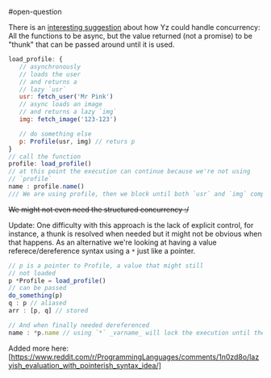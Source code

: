 #open-question 

There is an [interesting suggestion](https://www.reddit.com/r/ProgrammingLanguages/comments/1m4sse2/comment/n51yxkh/) about how Yz could handle concurrency: All the functions to be async, but the value returned (not a promise) to be "thunk" that can be passed around until it is used. 

```js
load_profile: {
   // asynchronously 
   // loads the user
   // and returns a 
   // lazy `usr`
   usr: fetch_user('Mr Pink')
   // async loads an image
   // and returns a lazy `img`
   img: fetch_image('123-123')

   // do something else 
   p: Profile(usr, img) // returs p 
}
// call the function
profile: load_profile()
// at this point the execution can continue because we're not using
// `profile`
name : profile.name()
/// We are using profile, then we block until both `usr` and `img` complete

```

~~We might not even need the structured concurrency :/~~

Update: One difficulty with this approach is the lack of explicit control, for instance, a thunk is resolved when needed but it might not be obvious when that happens. As an alternative we're looking at having a value referece/dereference syntax using a `*` just like a pointer. 


```js
// p is a pointer to Profile, a value that might still
// not loaded
p *Profile = load_profile()
// can be passed
do_something(p)
q : p // aliased
arr : [p, q] // stored

// And when finally needed dereferenced
name : *p.name // using `*` _varname_ will lock the execution until the value is loaded
```

Added more here: [https://www.reddit.com/r/ProgrammingLanguages/comments/1n0zd8o/lazyish_evaluation_with_pointerish_syntax_idea/]

